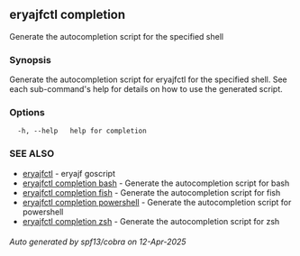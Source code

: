 ## eryajfctl completion

Generate the autocompletion script for the specified shell

### Synopsis

Generate the autocompletion script for eryajfctl for the specified shell.
See each sub-command's help for details on how to use the generated script.


### Options

```
  -h, --help   help for completion
```

### SEE ALSO

* [eryajfctl](eryajfctl.md)	 - eryajf goscript
* [eryajfctl completion bash](eryajfctl_completion_bash.md)	 - Generate the autocompletion script for bash
* [eryajfctl completion fish](eryajfctl_completion_fish.md)	 - Generate the autocompletion script for fish
* [eryajfctl completion powershell](eryajfctl_completion_powershell.md)	 - Generate the autocompletion script for powershell
* [eryajfctl completion zsh](eryajfctl_completion_zsh.md)	 - Generate the autocompletion script for zsh

###### Auto generated by spf13/cobra on 12-Apr-2025
